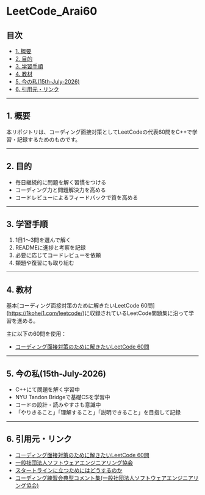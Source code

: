 # LeetCode_Arai60

## 目次

- [1. 概要](#1-概要)
- [2. 目的](#2-目的)
- [3. 学習手順](#3-学習手順)
- [4. 教材](#4-教材)
- [5. 今の私(15th-July-2026)](#5-今の私15th-july-2026)
- [6. 引用元・リンク](#6-引用元リンク)

---

## 1. 概要

本リポジトリは、コーディング面接対策としてLeetCodeの代表60問をC++で学習・記録するためのものです。

---

## 2. 目的

- 毎日継続的に問題を解く習慣をつける  
- コーディング力と問題解決力を高める  
- コードレビューによるフィードバックで質を高める  

---

## 3. 学習手順

1. 1日1〜3問を選んで解く  
2. READMEに進捗と考察を記録  
3. 必要に応じてコードレビューを依頼  
4. 類題や復習にも取り組む

---

## 4. 教材


基本[コーディング面接対策のために解きたいLeetCode 60問] (https://1kohei1.com/leetcode/)に収録されているLeetCode問題集に沿って学習を進める。

主に以下の60問を使用：

- [コーディング面接対策のために解きたいLeetCode 60問](https://1kohei1.com/leetcode/)

---

## 5. 今の私(15th-July-2026)

- C++にて問題を解く学習中
- NYU Tandon Bridgeで基礎CSを学習中
- コードの設計・読みやすさも意識中
- 「やりきること」「理解すること」「説明できること」を目指して記録

---

## 6. 引用元・リンク
- [コーディング面接対策のために解きたいLeetCode 60問](https://1kohei1.com/leetcode/)
- [一般社団法人ソフトウェアエンジニアリング協会](https://www.swe.or.jp/)
- [スタートラインに立つためにはどうするのか](https://docs.google.com/presentation/d/1Ny4kmHE2FZMI0AuPxImokweGoAE73RAGivjDJg0kG80/edit?usp=sharing)
- [コーディング練習会典型コメント集(一般社団法人ソフトウェアエンジニアリング協会)](https://docs.google.com/document/d/11HV35ADPo9QxJOpJQ24FcZvtvioli770WWdZZDaLOfg/edit?usp=sharing)

